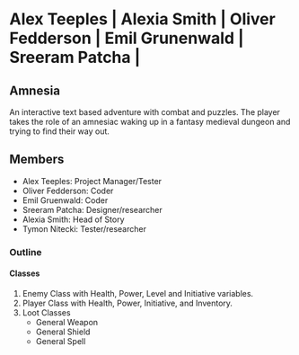 # Alex Teeples | Alexia Smith | Oliver Fedderson | Emil Grunenwald | Sreeram Patcha |
##  Amnesia
An interactive text based adventure with combat and puzzles. The player takes the role of an amnesiac waking up in a fantasy medieval dungeon and trying to find their way out.

## Members
* Alex Teeples: Project Manager/Tester
* Oliver Fedderson: Coder
* Emil Gruenwald: Coder
* Sreeram Patcha: Designer/researcher
* Alexia Smith: Head of Story
* Tymon Nitecki: Tester/researcher


### Outline
#### Classes
1. Enemy Class with Health, Power, Level and Initiative variables.
2. Player Class with Health, Power, Initiative, and Inventory.
3. Loot Classes
    * General Weapon
    * General Shield
    * General Spell


